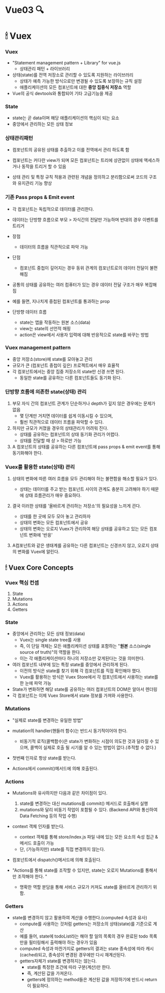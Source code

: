 # Vue03 🔍

# 🕯 Vuex

### Vuex

- "Statement management pattern + Library" for vue.js
  - 상태관리 패턴 + 라이브러리
- 상태(state)를 전역 저장소로 관리할 수 있도록 지원하는 라이브러리
  - 상태가 예측 가능한 방식으로만 변경될 수 있도록 보장하는 규칙 설정
  - 애플리케이션의 모든 컴포넌트에 대한 **중앙 집중식 저장소** 역할
- Vue의 공식 devtools와 통합되어 기타 고급기능을 제공



### State

- state는 곧 data이며 해당 애플리케이션의 핵심이 되는 요소
- 중앙에서 관리하는 모든 상태 정보



### 상태관리패턴

- 컴포넌트의 공유된 상태를 추출하고 이를 전역에서 관리 하도록 함
- 컴포넌트는 커다란 view가 되며 모든 컴포넌트는 트리에 상관없이 상태에 액세스하거나 동작을 트리거 할 수 있음

- 상태 관리 및 특정 규칙 적용과 관련된 개념을 정의하고 분리함으로써 코드의 구조와 유지관리 기능 향상



### 기존 Pass props & Emit event

- 각 컴포넌트는 독립적으로 데이터를 관리한다.
- 데이터는 단방향 흐름으로 부모 > 자식간의 전달만 가능하며 반대의 경우 이벤트를 트리거
- 장점
  - 데이터의 흐름을 직관적으로 파악 가능
- 단점
  - 컴포넌트 중첩이 깊어지는 경우 동위 관계의 컴포넌트로의 데이터 전달이 불편해짐
- 공통의 상태를 공유하는 여러 컴퓨터가 있는 경우 데이터 전달 구조가 매우 복잡해짐
- 예를 들면, 지나치게 중첩된 컴포넌트를 통과하는 prop

- 단방향 데이터 흐름
  - state는 앱을 작동하는 원본 소스(data)
  - view는 state의 선언적 매핑
  - action은 view에서 사용자 입력에 대해 반응적으로 state를 바꾸는 방법



### Vuex management pattern

- 중앙 저장소(store)에 state를 모아놓고 관리
- 규모가  큰 (컴포넌트 중첩이 깊은) 프로젝트에서 매우 효율적
- 각 컴포넌트에서는 중앙 집중 저장소의 state만 신경 쓰면 된다.
  - 동일한 state를 공유하는 다른 컴포넌트들도 동기화 된다.



### 단방향 흐름에 의존한 state(상태) 관리

1. 부모 자식 간의 컴포넌트 관계가 단순하거나 depth가 깊지 않은 경우에는 문제가 없음
   - 몇 단계만 거치면 데이터를 쉽게 이동시킬 수 있으며, 
   - 훨씬 직관적으로 데이터 프름을 파악할 수 있다.
2. 하지만 규모가 커졌을 경우의 상태관리가 어려워 진다.
   - 상태를 공유하는 컴포넌트의 상태 동기화 관리가 어렵다.
   - 상태를 전달할 때 상 > 하로만 가능
3. A 컴포넌트의 상태를 공유하는 다른 컴포넌트에 pass props & emit event를 통해 동기화해야 한다.



### Vuex를 활용한 state(상태) 관리

1. 상태의 변화에 따른 여러 흐름을 모두 관리해야 하는 불편함을 해소할 필요가 있다.
   - 상태는 데이터를 주고 받는 컴포넌트 사이의 관계도 충분히 고려해야 하기 때문에 상태 흐름관리가 매우 중요하다.
2. 결국 이러한 상태를 '올바르게 관리하는 저장소'의 필요성을 느끼게 괸다.
   - 상태를 한 곳에 모두 모아 놓고 관리하자
   - 상태의 변화는 모든 컴포넌트에서 공유
   - 상태의 변화는 오로지 Vuex가 관리하여 해당 상태를 공유하고 있는 모든 컴포넌트 변화에 '반응'

3. A컴포넌트와 같은 생태계를 공유하는 다른 컴포넌트는 신경쓰지 않고, 오로지 상태의 변화를 Vuex에 알린다.



## 🕯 Vuex Core Concepts

### Vuex 핵심 컨셉

1. State
2. Mutations
3. Actions
4. Getters





### State

- 중앙에서 관리하는 모든 상태 정보(data)
  - Vuex는 single state tree를 사용
  - 즉, 이 단일 객체는 모든 애플리케이션 상태를 포함하는 "**원본** 소스(single source of truth)"의 역할을 한다.
  - 이는 각 애플리케이션마다 하나의 저장소만 갖게된다는 것을 의미한다.
- 여러 컴포넌트 내부에 있는 특정 state를 중앙에서 관리하게 된다.
  - 이전의 방식은 state를 찾기 위해 각 컴포넌트를 직접 확인해야 했다.
  - Vuex를 활용하는 방식은 Vuex Store에서 각 컴포넌트에서 사용하는 state를 한 눈에 파악 가능
- State가 변화하면 해당 state를 공유하는 여러 컴포넌트의 DOM은 알아서 렌더링
- 각 컴포넌트는 이제 Vuex Store에서 state 정보를 가져와 사용한다.



### Mutations

- "실제로 state를 변경하는 유일한 방법"

- mutation의 handler(핸들러 함수)는 반드시 동기적이어야 한다.
  - 비동기적 로직(콜백함수)은 state가 변화하는 시점이 의도한 것과 달라질 수 있으며, 콜백이 실제로 호출 될 시기를 알 수 있는 방법이 없다.(추적할 수 없다.)
- 첫번째 인자로 항상 state를 받는다.
- Actions에서 commit()메서드에 의해 호출된다.



### Actions

- Mutations와 유사하지만 다음과 같은 차이점이 있다.
  1. state를 변경하는 대신 mutations를 commit() 메서드로 호출해서 실행
  2. mutations와 달리 비동기 작업이 포함될 수 있다. (Backend API와 통신하여 Data Fetching 등의 작업 수행)

- context 객체 인자를 받는다.
  - context 객체를 통해 store/index.js 파일 내에 있는 모든 요소의 속성 접근 & 메서드 호출이 가능
  - 단, (가능하지만) state를 직접 변경하지 않는다.
- 컴포넌트에서 dispatch()메서드에 의해 호출된다.

- "Actions를 통해 state를 조작할 수 있지만, state는 오로지 Mutations를 통해서만 조작해야 한다. "
  - 명확한 역할 분담을 통해 서비스 규모가 커져도 state를 올바르게 관리하기 위함.



### Getters

- state를 변경하지 않고 활용하여 계산을 수행한다.(computed 속성과 유사)
  - compute를 사용하는 것처럼 getters는 저장소의 상태(state)를 기준으로 계산
  - 예를 들어, state에 todoList라는 해야 할 일의 목록의 경우 완료된 todo 목록만을 필터링해서 출력해야 하는 경우가 있음
  - computed 속성과 마찬가지로 getters의 결과는 state 종속성에 따라 캐시(cached)되고, 종속성이 변경된 경우에만 다시 재계산된다.
  - getters자체가 state를 변경하지는 않는다.
    - state를 특정한 조건에 따라 구분(계산)만 한다.
    - 즉, 계산된 값을 가져온다.
    - getters에 정의하는 method들은 계산된 값을 저장하기에 반드시 return이 필요하다.











